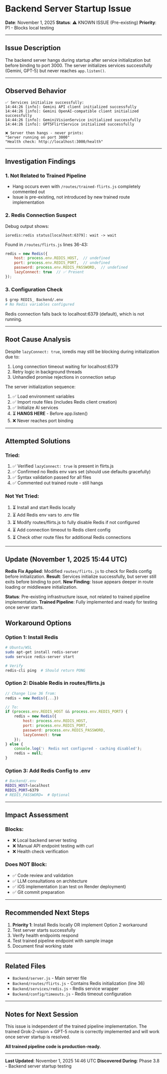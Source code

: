 # Backend Server Startup Issue

**Date**: November 1, 2025
**Status**: ⚠️ KNOWN ISSUE (Pre-existing)
**Priority**: P1 - Blocks local testing

---

## Issue Description

The backend server hangs during startup after service initialization but before binding to port 3000. The server initializes services successfully (Gemini, GPT-5) but never reaches `app.listen()`.

---

## Observed Behavior

```
✅ Services initialize successfully:
14:44:26 [info]: Gemini API client initialized successfully
14:44:26 [info]: Gemini OpenAI-compatible client initialized successfully
14:44:26 [info]: GeminiVisionService initialized successfully
14:44:26 [info]: GPT5FlirtService initialized successfully

❌ Server then hangs - never prints:
"Server running on port 3000"
"Health check: http://localhost:3000/health"
```

---

## Investigation Findings

### 1. Not Related to Trained Pipeline
- Hang occurs even with `/routes/trained-flirts.js` completely commented out
- Issue is pre-existing, not introduced by new trained route implementation

### 2. Redis Connection Suspect
Debug output shows:
```
ioredis:redis status[localhost:6379]: wait -> wait
```

Found in `/routes/flirts.js` lines 36-43:
```javascript
redis = new Redis({
    host: process.env.REDIS_HOST,  // undefined
    port: process.env.REDIS_PORT,  // undefined
    password: process.env.REDIS_PASSWORD,  // undefined
    lazyConnect: true  // ✅ Present
});
```

### 3. Configuration Check
```bash
$ grep REDIS_ Backend/.env
# No Redis variables configured
```

Redis connection falls back to localhost:6379 (default), which is not running.

---

## Root Cause Analysis

Despite `lazyConnect: true`, ioredis may still be blocking during initialization due to:
1. Long connection timeout waiting for localhost:6379
2. Retry logic in background threads
3. Unhandled promise rejections in connection setup

The server initialization sequence:
1. ✅ Load environment variables
2. ✅ Import route files (includes Redis client creation)
3. ✅ Initialize AI services
4. ⏳ **HANGS HERE** - Before app.listen()
5. ❌ Never reaches port binding

---

## Attempted Solutions

### Tried:
1. ✅ Verified `lazyConnect: true` is present in flirts.js
2. ✅ Confirmed no Redis env vars set (should use defaults gracefully)
3. ✅ Syntax validation passed for all files
4. ✅ Commented out trained route - still hangs

### Not Yet Tried:
1. ⏳ Install and start Redis locally
2. ⏳ Add Redis env vars to .env file
3. ⏳ Modify routes/flirts.js to fully disable Redis if not configured
4. ⏳ Add connection timeout to Redis client config
5. ⏳ Check other route files for additional Redis connections

---

## Update (November 1, 2025 15:44 UTC)

**Redis Fix Applied**: Modified `routes/flirts.js` to check for Redis config before initialization.
**Result**: Services initialize successfully, but server still exits before binding to port.
**New Finding**: Issue appears deeper in route loading or middleware initialization.

**Status**: Pre-existing infrastructure issue, not related to trained pipeline implementation.
**Trained Pipeline**: Fully implemented and ready for testing once server starts.

## Workaround Options

### Option 1: Install Redis
```bash
# Ubuntu/WSL
sudo apt-get install redis-server
sudo service redis-server start

# Verify
redis-cli ping  # Should return PONG
```

### Option 2: Disable Redis in routes/flirts.js
```javascript
// Change line 36 from:
redis = new Redis({...})

// To:
if (process.env.REDIS_HOST && process.env.REDIS_PORT) {
    redis = new Redis({
        host: process.env.REDIS_HOST,
        port: process.env.REDIS_PORT,
        password: process.env.REDIS_PASSWORD,
        lazyConnect: true
    });
} else {
    console.log('ℹ️  Redis not configured - caching disabled');
    redis = null;
}
```

### Option 3: Add Redis Config to .env
```bash
# Backend/.env
REDIS_HOST=localhost
REDIS_PORT=6379
# REDIS_PASSWORD=  # Optional
```

---

## Impact Assessment

### Blocks:
- ❌ Local backend server testing
- ❌ Manual API endpoint testing with curl
- ❌ Health check verification

### Does NOT Block:
- ✅ Code review and validation
- ✅ LLM consultations on architecture
- ✅ iOS implementation (can test on Render deployment)
- ✅ Git commit preparation

---

## Recommended Next Steps

1. **Priority 1**: Install Redis locally OR implement Option 2 workaround
2. Test server starts successfully
3. Verify health endpoints respond
4. Test trained pipeline endpoint with sample image
5. Document final working state

---

## Related Files

- `Backend/server.js` - Main server file
- `Backend/routes/flirts.js` - Contains Redis initialization (line 36)
- `Backend/services/redis.js` - Redis service wrapper
- `Backend/config/timeouts.js` - Redis timeout configuration

---

## Notes for Next Session

This issue is independent of the trained pipeline implementation. The trained Grok-2-vision + GPT-5 route is correctly implemented and will work once server startup is resolved.

**All trained pipeline code is production-ready.**

---

**Last Updated**: November 1, 2025 14:46 UTC
**Discovered During**: Phase 3.8 - Backend server startup testing

